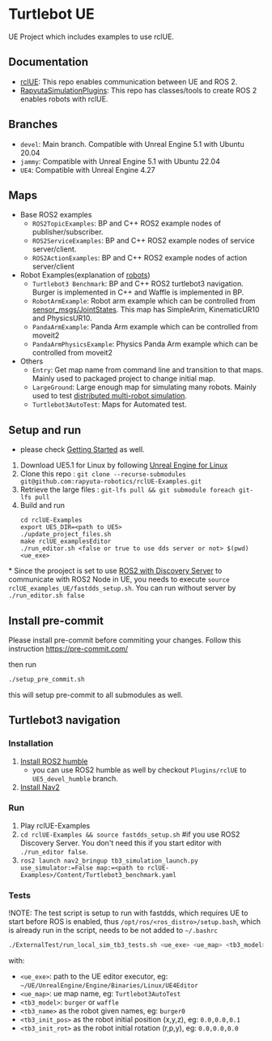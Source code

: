 # Turtlebot UE

UE Project which includes examples to use rclUE.

## Documentation
- [rclUE](): This repo enables communication between UE and ROS 2.
- [RapyutaSimulationPlugins](): This repo has classes/tools to create ROS 2 enables robots with rclUE.
## Branches
- `devel`: Main branch. Compatible with Unreal Engine 5.1 with Ubuntu 20.04
- `jammy`: Compatible with Unreal Engine 5.1 with Ubuntu 22.04
- `UE4`: Compatible with Unreal Engine 4.27

## Maps
- Base ROS2 examples
    - `ROS2TopicExamples`: BP and C++ ROS2 example nodes of publisher/subscriber.
    - `ROS2ServiceExamples`: BP and C++ ROS2 example nodes of service server/client.
    - `ROS2ActionExamples`: BP and C++ ROS2 example nodes of action server/client
- Robot Examples(explanation of [robots](https://rapyutasimulationplugins.readthedocs.io/en/devel/robots.html))
    - `Turtlebot3 Benchmark`: BP and C++ ROS2 turtlebot3 navigation. Burger is implemented in C++ and Waffle is implemented in BP.
    - `RobotArmExample`: Robot arm example which can be controlled from [sensor_msgs/JointStates](http://docs.ros.org/en/melodic/api/sensor_msgs/html/msg/JointState.html). This map has SimpleArim, KinematicUR10 and PhysicsUR10.
    - `PandaArmExample`: Panda Arm example which can be controlled from moveit2
    - `PandaArmPhysicsExample`: Physics Panda Arm example which can be controlled from moveit2
- Others
    - `Entry`: Get map name from command line and transition to that maps. Mainly used to packaged project to change initial map.
    - `LargeGround`: Large enough map for simulating many robots. Mainly used to test [distributed multi-robot simulation](https://rapyutasimulationplugins.readthedocs.io/en/devel/distributed_simulation.html).
    - `Turtlebot3AutoTest`: Maps for Automated test.

## Setup and run
* please check [Getting Started](https://rapyutasimulationplugins.readthedocs.io/en/doc_update/getting_started.html) as well.

1.  Download UE5.1 for Linux by following [Unreal Engine for Linux](https://www.unrealengine.com/en-US/linux)
2.  Clone this repo : `git clone --recurse-submodules git@github.com:rapyuta-robotics/rclUE-Examples.git`
3.  Retrieve the large files : `git-lfs pull && git submodule foreach git-lfs pull`
4.  Build and run
    ```
    cd rclUE-Examples
    export UE5_DIR=<path to UE5>
    ./update_project_files.sh
    make rclUE_examplesEditor
    ./run_editor.sh <false or true to use dds server or not> $(pwd) <ue_exe>
    ```
\* Since the prooject is set to use 
[ROS2 with Discovery Server](https://docs.ros.org/en/humble/Tutorials/Advanced/Discovery-Server/Discovery-Server.html)
to communicate with ROS2 Node in UE, you needs to execute `source rclUE_examples_UE/fastdds_setup.sh`. You can run without server by `./run_editor.sh false`


## Install pre-commit
Please install pre-commit before commiting your changes.
Follow this instruction https://pre-commit.com/

then run

```bash
./setup_pre_commit.sh
```

this will setup pre-commit to all submodules as well.

## Turtlebot3 navigation

### Installation

1. [Install ROS2 humble](https://docs.ros.org/en/humble/Installation.html)
    * you can use ROS2 humble as well by checkout `Plugins/rclUE` to `UE5_devel_humble` branch.
2. [Install Nav2](https://navigation.ros.org/getting_started/index.html)

### Run

1. Play rclUE-Examples
2. `cd rclUE-Examples && source fastdds_setup.sh` #if you use ROS2 Discovery Server. You don't need this if you start editor with `./run_editor false`.
3. `ros2 launch nav2_bringup tb3_simulation_launch.py use_simulator:=False map:=<path to rclUE-Examples>/Content/Turtlebot3_benchmark.yaml `

### Tests
!NOTE: The test script is setup to run with fastdds, which requires UE to start before ROS is enabled, thus `/opt/ros/<ros_distro>/setup.bash`, which is already run in the script, needs to be not added to `~/.bashrc`
```sh
./ExternalTest/run_local_sim_tb3_tests.sh <ue_exe> <ue_map> <tb3_model> <tb3_name> <tb3_init_pos> <tb3_init_rot>
```

with:

- `<ue_exe>`: path to the UE editor executor, eg: `~/UE/UnrealEngine/Engine/Binaries/Linux/UE4Editor`
- `<ue_map>`: ue map name, eg: `Turtlebot3AutoTest`
- `<tb3_model>`: `burger` or `waffle`
- `<tb3_name>` as the robot given names, eg: `burger0`
- `<tb3_init_pos>` as the robot initial position (x,y,z), eg: `0.0,0.0,0.1`
- `<tb3_init_rot>` as the robot initial rotation (r,p,y), eg: `0.0,0.0,0.0`
